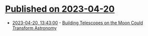 # [Published on 2023-04-20](index.md)

* [2023-04-20, 13:43:00](https://soylentnews.org/article.pl?sid=23/04/19/1824223&from=rss) - [Building Telescopes on the Moon Could Transform Astronomy](https://soylentnews.org/article.pl?sid=23/04/19/1824223&from=rss)
